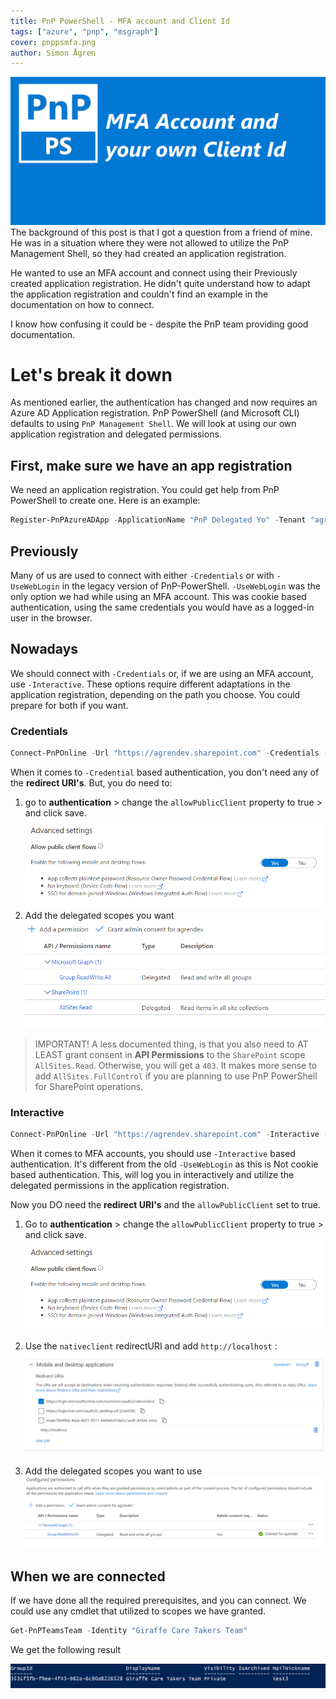 ```yaml
---
title: PnP PowerShell - MFA account and Client Id 
tags: ["azure", "pnp", "msgraph"]
cover: pnppsmfa.png
author: Simon Ågren
---
```


![pnppsmfa](./pnppsmfa.png)
The background of this post is that I got a question from a friend of mine. He was in a situation where they were not allowed to utilize the PnP Management Shell, so they had created an application registration. 

He wanted to use an MFA account and connect using their Previously created application registration. He didn't quite understand how to adapt the application registration and couldn't find an example in the documentation on how to connect. 

I know how confusing it could be - despite the PnP team providing good documentation.  

# Let's break it down
As mentioned earlier, the authentication has changed and now requires an Azure AD Application registration. PnP PowerShell (and Microsoft CLI) defaults to using `PnP Management Shell`. We will look at using our own application registration and delegated permissions.

## First, make sure we have an app registration
We need an application registration. You could get help from PnP PowerShell to create one. Here is an example:
```powershell
Register-PnPAzureADApp -ApplicationName "PnP Delegated Yo" -Tenant "agrendev.onmicrosoft.com" -GraphDelegatePermissions "Group.ReadWrite.All" -Interactive
```

## Previously
Many of us are used to connect with either `-Credentials` or with `-UseWebLogin` in the legacy version of PnP-PowerShell. `-UseWebLogin` was the only option we had while using an MFA account. This was cookie based authentication, using the same credentials you would have as a logged-in user in the browser.

## Nowadays
We should connect with `-Credentials` or, if we are using an MFA account, use `-Interactive`. These options require different adaptations in the application registration, depending on the path you choose. You could prepare for both if you want.

### Credentials
```powershell
Connect-PnPOnline -Url "https://agrendev.sharepoint.com" -Credentials (Get-Credential) -ClientId {CLIENT_ID}
```

When it comes to `-Credential` based authentication, you don't need any of the **redirect URI's**. But, you do need to:

1. go to **authentication** > change the `allowPublicClient` property to true > and click save.
![public](./public.png)
2. Add the delegated scopes you want 
![delegated](./delegated2.png)

> IMPORTANT!
> A less documented thing, is that you also need to AT LEAST grant consent in **API Permissions** to the `SharePoint` scope `AllSites.Read`. Otherwise, you will get a `403`. It makes more sense to add `AllSites.FullControl` if you are planning to use PnP PowerShell for SharePoint operations.  

### Interactive
```powershell
Connect-PnPOnline -Url "https://agrendev.sharepoint.com" -Interactive -ClientId {CLIENT_ID}
```
When it comes to MFA accounts, you should use `-Interactive` based authentication. It's different from the old `-UseWebLogin` as this is Not cookie based authentication. This, will log you in interactively and utilize the delegated permissions in the application registration. 

Now you DO need the **redirect URI's** and the `allowPublicClient` set to true.

1. Go to **authentication** > change the `allowPublicClient` property to true > and click save.
![public](./public.png)
2. Use the `nativeclient` redirectURI and add `http://localhost` :
![redirect](./redirect.png)

3. Add the delegated scopes you want to use
![delegated](./delegated.png)

## When we are connected
If we have done all the required prerequisites, and you can connect. We could use any cmdlet that utilized to scopes we have granted. 

```powershell
Get-PnPTeamsTeam -Identity "Giraffe Care Takers Team"
```
We get the following result

![giraffe](./giraffe.png)